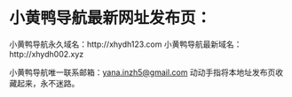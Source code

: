 <h1>小黄鸭导航最新网址发布页：</h1>
小黄鸭导航永久域名：http://xhydh123.com
小黄鸭导航最新域名：http://xhydh002.xyz

小黄鸭导航唯一联系邮箱：yana.inzh5@gmail.com
动动手指将本地址发布页收藏起来，永不迷路。
